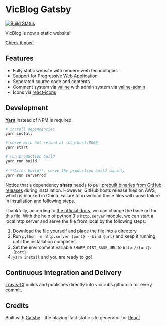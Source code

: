 # VicBlog Gatsby

[![Build Status](https://travis-ci.org/viccrubs/VicBlog-Gatsby.svg?branch=master)](https://travis-ci.org/viccrubs/VicBlog-Gatsby)

VicBlog is now a static website!

[Check it now!](https://viccrubs.tk)

## Features

- Fully static website with modern web technologies
- Support for Progressive Web Application
- Seperated source code and contents
- Comment system via [valine](https://valine.js.org/) with admin system via [valine-admin](https://github.com/panjunwen/Valine-Admin)
- Icons via [react-icons](https://github.com/react-icons/react-icons)

## Development

**[Yarn](https://yarnpkg.com/zh-Hans/)** instead of NPM is required.

``` bash
# install dependencies
yarn install

# serve with hot reload at localhost:8000
yarn start

# run production build
yarn run build

# **After build**, serve the production build locally
yarn run serveProd
```

Notice that a dependency **sharp** needs to pull [prebuilt binaries from GitHub releases](https://github.com/lovell/sharp-libvips/releases) during installation. However, GitHub hosts release files on AWS, which is blocked in China. Failure to download these files will cause failure in installation and following steps.

Thankfully, according to [the official docs](http://sharp.pixelplumbing.com/en/stable/install/#pre-compiled-libvips-binaries), we can change the base url for this file. With the help of python 3's `http.server` module, we can start a local http server and serve the file from local by the following steps:

1. Download the file yourself and place the file into a directory
2. Run `python -m http.server {port} --bind {url}` and keep it running until the installation completes.
3. Set the environment variable `SHARP_DIST_BASE_URL` to `http://{url}:{port}`
5. `yarn install` and you are ready to go!


## Continuous Integration and Delivery

[Travis-CI](https://travis-ci.org) builds and publishes directly into viccrubs.github.io for every commit.

## Credits

Built with [Gatsby](https://www.gatsbyjs.org/) - the blazing-fast static site generator for [React](https://facebook.github.io/react/).
